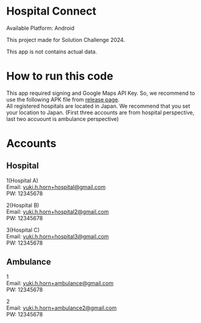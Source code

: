 # Hospital Connect

Available Platform: Android

This project made for Solution Challenge 2024.

This app is not contains actual data.

# How to run this code
This app required signing and Google Maps API Key. 
So, we recommend to use the following APK file from [release page](https://github.com/Yu-HaruWolf/hospital-connect/releases).<br>
All registered hospitals are located in Japan. We recommend that you set your location to Japan.
(First three accounts are from hospital perspective, last two accuount is ambulance perspective)

# Accounts
## Hospital
1(Hospital A)<br>
Email: yuki.h.horn+hospital@gmail.com<br>
PW: 12345678

2(Hospital B)<br>
Email: yuki.h.horn+hospital2@gmail.com<br>
PW: 12345678

3(Hospital C)<br>
Email: yuki.h.horn+hospital3@gmail.com<br>
PW: 12345678

## Ambulance
1<br>
Email: yuki.h.horn+ambulance@gmail.com<br>
PW: 12345678

2<br>
Email: yuki.h.horn+ambulance2@gmail.com<br>
PW: 12345678
